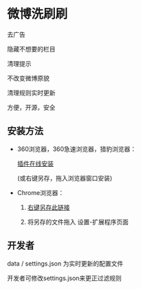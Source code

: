 微博洗刷刷
===========

去广告

隐藏不想要的栏目

清理提示

不改变微博原貌

清理规则实时更新

方便，开源，安全


安装方法
------------

* 360浏览器，360急速浏览器，猎豹浏览器：

  [插件在线安装](https://www.google.com)

  (或右键另存，拖入浏览器窗口安装)


* Chrome浏览器：

  1. [右键另存此链接](https://www.google.com)

  2. 将另存的文件拖入 设置-扩展程序页面


开发者
----------

data / settings.json 为实时更新的配置文件

开发者可修改settings.json来更正过滤规则




